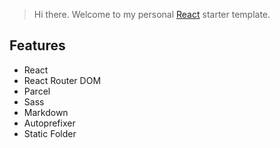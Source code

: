 > Hi there. Welcome to my personal [React](https://reactjs.org/docs/getting-started.html) starter template.

## Features

- React
- React Router DOM
- Parcel
- Sass
- Markdown
- Autoprefixer
- Static Folder
